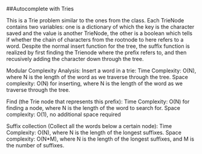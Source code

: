 ##Autocomplete with Tries

This is a Trie problem similar to the ones from the class. Each TrieNode contains two variables: one is a dictionary of which the key is the character saved and the value is another TrieNode, the other is a boolean which tells if whether the chain of characters from the rootnode to here refers to a word. Despite the normal insert function for the tree, the suffix function is realized by first finding the Trienode where the prefix refers to, and then recusively adding the character down through the tree. 

Modular Complexity Analysis:
Insert a word in a trie:
Time Complexity: O(N), where N is the length of the word as we traverse through the tree.
Space complexity: O(N) for inserting, where N is the length of the word as we traverse through the tree.

Find (the Trie node that represents this prefix):
Time Complexity: O(N) for finding a node, where N is the length of the word to search for. 
Space complexity: O(1), no additional space required

Suffix collection (Collect all the words below a certain node):
Time Complexity: O(N), where N is the length of the longest suffixes.
Space complexity: O(N*M), where N is the length of the longest suffixes, and M is the number of suffixes.